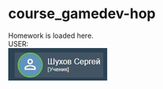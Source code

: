 # course_gamedev-hop
Homework is loaded here.  
USER:  
![Image alt](https://github.com/atvKail/course_gamedev-hop/blob/main/photo/User.jpg)
